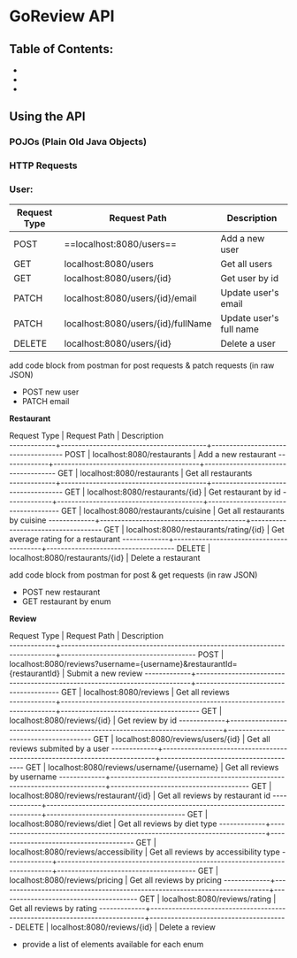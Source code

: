 # GoReview API 

## Table of Contents:
* 
* 
* 

## Using the API

### POJOs (Plain Old Java Objects)



### HTTP Requests

### User:

| Request Type |             Request Path             |        Description       |
|--------------|--------------------------------------|--------------------------|
| POST         | ==localhost:8080/users==             | Add a new user           |  
| GET          | localhost:8080/users                 | Get all users            |
| GET          | localhost:8080/users/{id}            | Get user by id           |
| PATCH        | localhost:8080/users/{id}/email      | Update user's email      |
| PATCH        | localhost:8080/users/{id}/fullName   | Update user's full name  |
| DELETE       | localhost:8080/users/{id}            | Delete a user            |


add code block from postman for post requests & patch requests (in raw JSON)
- POST new user
- PATCH email

**Restaurant**

Request Type |               Request Path              |             Description    
-------------+-----------------------------------------+------------------------------------
POST         | localhost:8080/restaurants              | Add a new restaurant
-------------+-----------------------------------------+------------------------------------
GET          | localhost:8080/restaurants              | Get all restaurants  
-------------+-----------------------------------------+------------------------------------
GET          | localhost:8080/restaurants/{id}         | Get restaurant by id
-------------+-----------------------------------------+------------------------------------
GET          | localhost:8080/restaurants/cuisine      | Get all restaurants by cuisine
-------------+-----------------------------------------+------------------------------------
GET          | localhost:8080/restaurants/rating/{id}  | Get average rating for a restaurant
-------------+-----------------------------------------+------------------------------------
DELETE       | localhost:8080/restaurants/{id}         | Delete a restaurant


add code block from postman for post & get requests (in raw JSON)
- POST new restaurant
- GET restaurant by enum

**Review**

Request Type |                               Request Path                                 |              Description    
-------------+----------------------------------------------------------------------------+--------------------------------------
POST         | localhost:8080/reviews?username={username}&restaurantId={restaurantId}     | Submit a new review
-------------+----------------------------------------------------------------------------+---------------------------------------
GET          | localhost:8080/reviews                                                     | Get all reviews  
-------------+----------------------------------------------------------------------------+---------------------------------------
GET          | localhost:8080/reviews/{id}                                                | Get review by id
-------------+----------------------------------------------------------------------------+---------------------------------------
GET          | localhost:8080/reviews/users/{id}                                          | Get all reviews submited by a user
-------------+----------------------------------------------------------------------------+---------------------------------------
GET          | localhost:8080/reviews/username/{username}                                 | Get all reviews by username
-------------+----------------------------------------------------------------------------+---------------------------------------
GET          | localhost:8080/reviews/restaurant/{id}                                     | Get all reviews by restaurant id
-------------+----------------------------------------------------------------------------+---------------------------------------
GET          | localhost:8080/reviews/diet                                                | Get all reviews by diet type
-------------+----------------------------------------------------------------------------+---------------------------------------
GET          | localhost:8080/reviews/accessibility                                       | Get all reviews by accessibility type
-------------+----------------------------------------------------------------------------+---------------------------------------
GET          | localhost:8080/reviews/pricing                                             | Get all reviews by pricing
-------------+----------------------------------------------------------------------------+---------------------------------------
GET          | localhost:8080/reviews/rating                                              | Get all reviews by rating
-------------+----------------------------------------------------------------------------+---------------------------------------
DELETE       | localhost:8080/reviews/{id}                                                | Delete a review

- provide a list of elements available for each enum